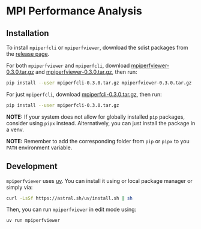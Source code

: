 # MPI Performance Analysis

## Installation

To install `mpiperfcli` or `mpiperfviewer`, download the sdist packages from the [release page](https://gitlab.lrz.de/caps-dynamic-systems-research/mpiperfviewer/-/releases/).

For both `mpiperfviewer` and `mpiperfcli`, download [mpiperfviewer-0.3.0.tar.gz](
https://gitlab.lrz.de/caps-dynamic-systems-research/mpiperfviewer/-/jobs/11790123/artifacts/raw/dist/mpiperfviewer-0.3.0.tar.gz?inline=false) and [mpiperfviewer-0.3.0.tar.gz](
https://gitlab.lrz.de/caps-dynamic-systems-research/mpiperfviewer/-/jobs/11790123/artifacts/raw/dist/mpiperfcli-0.3.0.tar.gz?inline=false), then run:
```bash
pip install --user mpiperfcli-0.3.0.tar.gz mpiperfviewer-0.3.0.tar.gz
```

For just `mpiperfcli`, download [mpiperfcli-0.3.0.tar.gz](
https://gitlab.lrz.de/caps-dynamic-systems-research/mpiperfviewer/-/jobs/11790123/artifacts/raw/dist/mpiperfviewer-0.3.0.tar.gz?inline=false), then run:
```bash
pip install --user mpiperfcli-0.3.0.tar.gz
```

**NOTE:** If your system does not allow for globally installed `pip` packages, consider using `pipx` instead. Alternatively, you can just install the package in a venv.

**NOTE:** Remember to add the corresponding folder from `pip` or `pipx` to you `PATH` environment variable.

## Development

`mpiperfviewer` uses [uv](https://docs.astral.sh/uv/getting-started/installation/).
You can install it using or local package manager or simply via:
```bash
curl -LsSf https://astral.sh/uv/install.sh | sh
```

Then, you can run `mpiperfviewer` in edit mode using:
```bash
uv run mpiperfviewer
```
